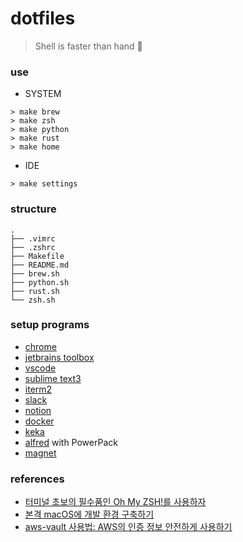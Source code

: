 # dotfiles

> Shell is faster than hand 🤘

### use 

- SYSTEM
```shell 
> make brew
> make zsh 
> make python
> make rust
> make home 
```

- IDE 
```shell
> make settings
```

### structure
```
.
├── .vimrc
├── .zshrc
├── Makefile
├── README.md
├── brew.sh 
├── python.sh
├── rust.sh
└── zsh.sh
```


### setup programs
- [chrome](https://www.google.com/chrome)
- [jetbrains toolbox](https://www.jetbrains.com/toolbox-app/download/download-thanks.html)
- [vscode](https://code.visualstudio.com/)
- [sublime text3](https://www.sublimetext.com/3)
- [iterm2](https://iterm2.com/downloads.html)
- [slack](https://slack.com/intl/en-kr/downloads/mac)
- [notion](https://www.notion.so/desktop)
- [docker](https://hub.docker.com/?overlay=onboarding)
- [keka](https://www.keka.io/ko/)
- [alfred](https://www.alfredapp.com/) with PowerPack 
- [magnet](https://apps.apple.com/kr/app/magnet-%EB%A7%88%EA%B7%B8%EB%84%B7/id441258766?mt=12)


### references
- [터미널 초보의 필수품인 Oh My ZSH!를 사용하자](https://nolboo.kim/blog/2015/08/21/oh-my-zsh/)
- [본격 macOS에 개발 환경 구축하기](https://subicura.com/2017/11/22/mac-os-development-environment-setup.html)
- [aws-vault 사용법: AWS의 인증 정보 안전하게 사용하기](https://www.44bits.io/ko/post/securing-aws-credentials-with-aws-vault)